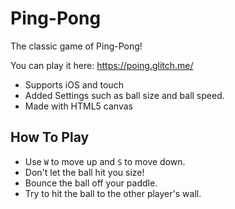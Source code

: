 # Ping-Pong

The classic game of Ping-Pong!

You can play it here: https://poing.glitch.me/

* Supports iOS and touch
* Added Settings such as ball size and ball speed.
* Made with HTML5 canvas

## How To Play
* Use `W` to move up and `S` to move down.
* Don't let the ball hit you size!
* Bounce the ball off your paddle.
* Try to hit the ball to the other player's wall.
